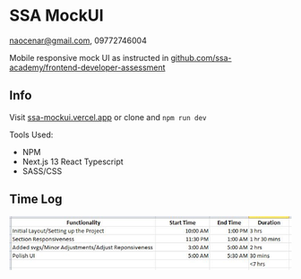 # SSA MockUI
naocenar@gmail.com, 09772746004

Mobile responsive mock UI as instructed in [github.com/ssa-academy/frontend-developer-assessment](https://github.com/ssa-academy/frontend-developer-assessment)


## Info

Visit [ssa-mockui.vercel.app](https://ssa-mockui.vercel.app/) or clone and `npm run dev`<br>

Tools Used:
- NPM
- Next.js 13 React Typescript
- SASS/CSS

## Time Log

![time](timeLogSSA.JPG)